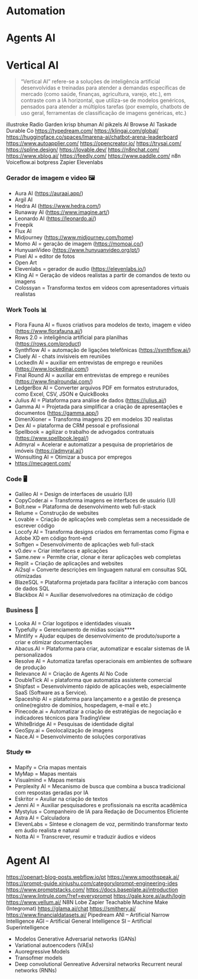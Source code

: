 # Automation 


# Agents AI 


# Vertical AI

> “Vertical AI” refere-se a soluções de inteligência artificial desenvolvidas e treinadas para atender a demandas específicas de mercado (como saúde, finanças, agricultura, varejo, etc.), em contraste com a IA horizontal, que utiliza-se de modelos genéricos, pensados para atender a múltiplos tarefas (por exemplo, chatbots de uso geral, ferramentas de classificação de imagens genéricas, etc.)

illustroke
Radio Garden
krisp
bhuman AI
pikzels AI
Browse AI
Taskade
Durable Co
https://typedream.com/
https://klingai.com/global/
https://huggingface.co/spaces/lmarena-ai/chatbot-arena-leaderboard
https://www.autoapplier.com/
https://opencreator.io/
https://trysai.com/
https://spline.design/
https://lovable.dev/
https://n8nchat.com/
https://www.xblog.ai/
https://feedly.com/
https://www.paddle.com/
n8n
Voiceflow.ai
botpress
Zapier
Elevenlabs

### Gerador de imagem e video 🖼
- Aura AI (https://auraai.app/)
- Argil AI
- Hedra AI (https://www.hedra.com/)
- Runaway AI (https://www.imagine.art/)
- Leonardo AI (https://leonardo.ai/)
- Freepik
- Flux AI
- Midjourney (https://www.midjourney.com/home)
- Momo AI = geração de imagem (https://momoai.co/)
- HunyuanVideo (https://www.hunyuanvideo.org/pt/)
- Pixel AI = editor de fotos
- Open Art
- Elevenlabs = gerador de audio (https://elevenlabs.io/)
- Kling AI = Geração de vídeos realistas a partir de comandos de texto ou imagens
- Colossyan = Transforma textos em vídeos com apresentadores virtuais realistas

### Work Tools 📊
- Flora Fauna AI = fluxos criativos para modelos de texto, imagem e vídeo (https://www.florafauna.ai/)
- Rows 2.0 = inteligência artificial para planilhas (https://rows.com/product)
- Synthflow AI = automação de ligações telefônicas (https://synthflow.ai/)
- Cluely AI - chats invisiveis em reuniões 
- LockedIn AI = auxiliar em entrevistas de emprego e reuniões (https://www.lockedinai.com/)
- Final Round AI = auxiliar em entrevistas de emprego e reuniões (https://www.finalroundai.com/)
- LedgerBox AI = Converter arquivos PDF em formatos estruturados, como Excel, CSV, JSON e QuickBooks
- Julius AI = Plataforma para análise de dados (https://julius.ai/)
- Gamma AI = Projetada para simplificar a criação de apresentações e documentos (https://gamma.app/)
- DimenXioner = Transforma imagens 2D em modelos 3D realistas
- Dex AI = plataforma de CRM pessoal e profissional
- Spellbook = agilizar o trabalho de advogados contratuais (https://www.spellbook.legal/)
- Admyral = Acelerar e automatizar a pesquisa de proprietários de imóveis (https://admyral.ai/)
- Wonsulting AI = Otimizar a busca por empregos
- https://mecagent.com/
  
### Code 🖥
- Galileo AI = Design de interfaces de usuário (UI)
- CopyCoder.ai = Transforma imagens ee interfaces de usuário (UI) 
- Bolt.new = Plataforma de desenvolvimento web full-stack
- Relume = Construção de websites
- Lovable = Criação de aplicações web completas sem a necessidade de escrever código
- Locofy AI = Transforma designs criados em ferramentas como Figma e Adobe XD em código front-end
- Softgen = Desenvolvimento de aplicações web full-stack
- v0.dev = Criar interfaces e aplicações
- Same.new = Permite criar, clonar e iterar aplicações web completas
- Replit = Criação de aplicações and websites
- Ai2sql = Converte descrições em linguagem natural em consultas SQL otimizadas
- BlazeSQL = Plataforma projetada para facilitar a interação com bancos de dados SQL
- Blackbox AI = Auxiliar desenvolvedores na otimização de código

### Business 💼
- Looka AI = Criar logotipos e identidades visuais
- Typefully = Gerenciamento de mídias sociais****
- Mintlify = Ajudar equipes de desenvolvimento de produto/suporte a criar e otimizar documentações
- Abacus.AI = Plataforma para criar, automatizar e escalar sistemas de IA personalizados
- Resolve AI = Automatiza tarefas operacionais em ambientes de software de produção
- Relevance AI = Criação de Agents AI No Code
- DoubleTick AI = plataforma que automatiza assistente comercial
- Shipfast = Desenvolvimento rápido de aplicações web, especialmente SaaS (Software as a Service).
- Spaceship AI = plataforma para lançamento e a gestão de presença online(registro de domínios, hospedagem, e-mail e etc.) 
- Pinecode.ai = Automatizar a criação de estratégias de negociação e indicadores técnicos para TradingView
- WhiteBridge AI = Pesquisas de identidade digital 
- GeoSpy.ai = Geolocalização de imagens
- Nace.AI = Desenvolvimento de soluções corporativas

### Study ✏️
- Mapify = Cria mapas mentais
- MyMap = Mapas mentais
- Visualmind = Mapas mentais
- Perplexity AI = Mecanismo de busca que combina a busca tradicional com respostas geradas por IA
- Eskritor = Axuliar na criação de textos
- Jenni AI = Auxiliar pesquisadores e profissionais na escrita acadêmica
- Mystylus = Companheiro de IA para Redação de Documentos Eficiente
- Astra AI = Calculadora 
- ElevenLabs = Síntese e clonagem de voz, permitindo transformar texto em áudio realista e natural
- Notta AI = Transcrever, resumir e traduzir áudios e vídeos

# Agent AI

https://openart-blog-posts.webflow.io/pt
https://www.smoothspeak.ai/
https://prompt-guide.xiniushu.com/category/prompt-engineering-ides
https://www.promptstacks.com/
https://docs.baseplate.ai/introduction
https://www.lintrule.com/?ref=everyprompt
https://gale.kore.ai/auth/login
https://www.vellum.ai/
N8N
Lobe
Zapier
Teachable Machine
Make (Integromat)
https://glama.ai/chat
https://smithery.ai/
https://www.financialdatasets.ai/
Pipedream
ANI – Artificial Narrow Intelligence
AGI – Artificial General Intelligence
SI – Artificial Superintelligence
- Modelos Generative Adversarial networks (GANs)
- Variational autoencoders (VAEs)
- Auoregressive Models
- Transofmer models
- Deep convolutional Genreative Adversiral networks
Recurrent neural networks (RNNs)

